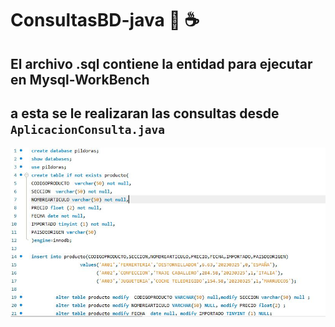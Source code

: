 # **ConsultasBD-java** 🐬 ☕
## El archivo .sql contiene la entidad para ejecutar en  Mysql-WorkBench
## a esta se le realizaran las consultas desde ` AplicacionConsulta.java `


![imgen1](imgsql/img1.JPG)

